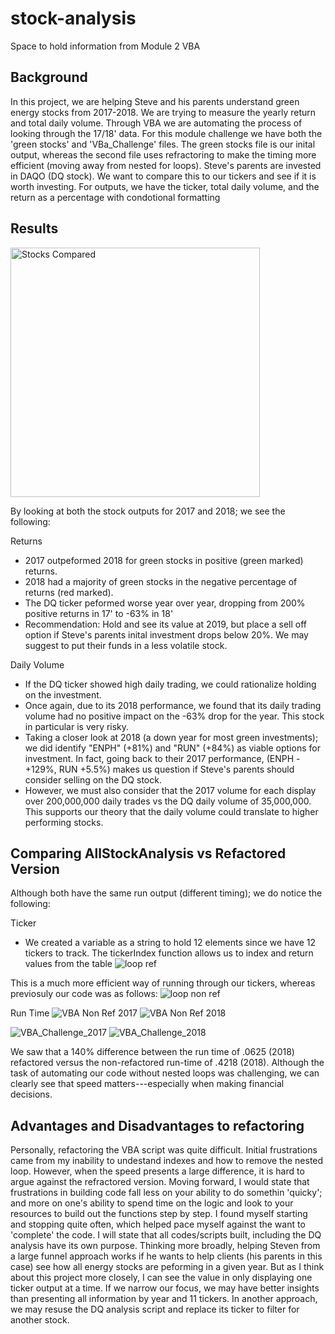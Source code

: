 # stock-analysis
Space to hold information from Module 2 VBA
## Background
In this project, we are helping Steve and his parents understand green energy stocks from 2017-2018. 
We are trying to measure the yearly return and total daily volume. 
Through VBA we are automating the process of looking through the 17/18' data. 
For this module challenge we have both the 'green stocks' and 'VBa_Challenge' files. The green stocks file is our inital output, whereas the second file uses refractoring to make the timing more efficient (moving away from nested for loops). 
Steve's parents are invested in DAQO (DQ stock). We want to compare this to our tickers and see if it is worth investing. 
For outputs, we have the ticker, total daily volume, and the return as a percentage with condotional formatting 

## Results
<img width="399" alt="Stocks Compared" src="https://user-images.githubusercontent.com/102266450/163507235-13fddd10-b1c7-4c36-8344-f2671a3471b1.png">

By looking at both the stock outputs for 2017 and 2018; we see the following: 

Returns
* 2017 outpeformed 2018 for green stocks in positive (green marked) returns. 
* 2018 had a majority of green stocks in the negative percentage of returns (red marked).
* The DQ ticker peformed worse year over year, dropping from 200% positive returns in 17' to -63% in 18'
* Recommendation: Hold and see its value at 2019, but place a sell off option if Steve's parents inital investment drops below 20%. We may suggest to put their funds in a less volatile stock. 

Daily Volume
* If the DQ ticker showed high daily trading, we could rationalize holding on the investment. 
* Once again, due to its 2018 performance, we found that its daily trading volume had no positive impact on the -63% drop for the year. This stock in particular is very risky. 
* Taking a closer look at 2018 (a down year for most green investments); we did identify "ENPH" (+81%) and "RUN" (+84%) as viable options for investment. In fact, going back to their 2017 performance, (ENPH - +129%, RUN +5.5%) makes us question if Steve's parents should consider selling on the DQ stock. 
* However, we must also consider that the 2017 volume for each display over 200,000,000 daily trades vs the DQ daily volume of 35,000,000. This supports our theory that the daily volume could translate to higher performing stocks. 

## Comparing AllStockAnalysis vs Refactored Version
Although both have the same run output (different timing); we do notice the following: 

Ticker
* We created a variable as a string to hold 12 elements since we have 12 tickers to track. The tickerIndex function allows us to index and return values from the table
![loop ref](https://user-images.githubusercontent.com/102266450/163507954-e76e31b5-9d99-4437-99c2-ca1d37488d92.PNG)

This is a much more efficient way of running through our tickers, whereas previosuly our code was as follows: 
![loop non ref](https://user-images.githubusercontent.com/102266450/163508019-a706c207-516c-4373-9d79-3b725eeda093.PNG)

Run Time
![VBA Non Ref 2017](https://user-images.githubusercontent.com/102266450/163507369-e317225a-a468-4090-8997-a2c609770cf8.png)
![VBA Non Ref 2018](https://user-images.githubusercontent.com/102266450/163507370-9a2298da-4269-4c98-a190-b4bb862d83a2.png)


![VBA_Challenge_2017](https://user-images.githubusercontent.com/102266450/163507379-d066c705-0100-4816-b47c-65edcbfaaaa7.png)
![VBA_Challenge_2018](https://user-images.githubusercontent.com/102266450/163507381-0204f136-1f6e-47ea-9735-4de6719fdffb.png)

We saw that a 140% difference between the run time of .0625 (2018) refactored versus the non-refactored run-time of .4218 (2018). Although the task of automating our code without nested loops was challenging, we can clearly see that speed matters---especially when making financial decisions. 

## Advantages and Disadvantages to refactoring
Personally, refactoring the VBA script was quite difficult. Initial frustrations came from my inability to undestand indexes and how to remove the nested loop. 
However, when the speed presents a large difference, it is hard to argue against the refractored version. Moving forward, I would state that frustrations in building code fall less on your ability to do somethin 'quicky'; and more on one's ability to spend time on the logic and look to your resources to build out the functions step by step. I found myself starting and stopping quite often, which helped pace myself against the want to 'complete' the code. 
I will state that all codes/scripts built, including the DQ analysis have its own purpose. Thinking more broadly, helping Steven from a large funnel approach works if he wants to help clients (his parents in this case) see how all energy stocks are peforming in a given year. But as I think about this project more closely, I can see the value in only displaying one ticker output at a time. If we narrow our focus, we may have better insights than presenting all information by year and 11 tickers. In another approach, we may resuse the DQ analysis script and replace its ticker to filter for another stock.  

